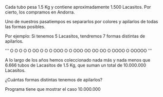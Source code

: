 Cada tubo pesa 1.5 Kg y contiene aproximadamente 1.500 Lacasitos. Por cierto, los compramos en Andorra.

Uno de nuestros pasatiempos es separarlos por colores y apilarlos de todas las formas posibles.

Por ejemplo: Si tenemos 5 Lacasitos, tendremos 7 formas distintas de apilarlos.

'''
O   O   O   O   O
OO   O   O   O
OOO   O   O
OOO   OO
OO   OO   O
OOOO   O
OOOOO
'''

A lo largo de los años hemos coleccionado nada más y nada menos que 6.666 tubos de Lacasitos de 1.5 Kg, que suman un total de 10.000.000 Lacasitos.

¿Cuántas formas distintas tenemos de apilarlos?

Programa tiene que mostrar el caso 10.000.000
